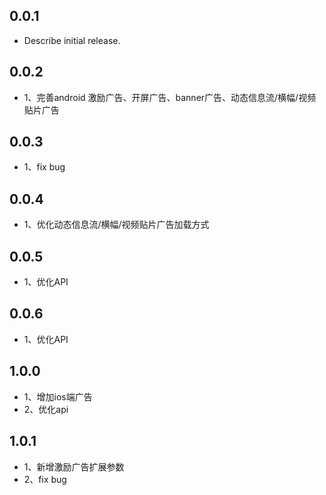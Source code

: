 ## 0.0.1

* Describe initial release.

## 0.0.2

* 1、完善android 激励广告、开屏广告、banner广告、动态信息流/横幅/视频贴片广告

## 0.0.3

* 1、fix bug

## 0.0.4

* 1、优化动态信息流/横幅/视频贴片广告加载方式

## 0.0.5

* 1、优化API

## 0.0.6

* 1、优化API

## 1.0.0

* 1、增加ios端广告
* 2、优化api

## 1.0.1

* 1、新增激励广告扩展参数
* 2、fix bug